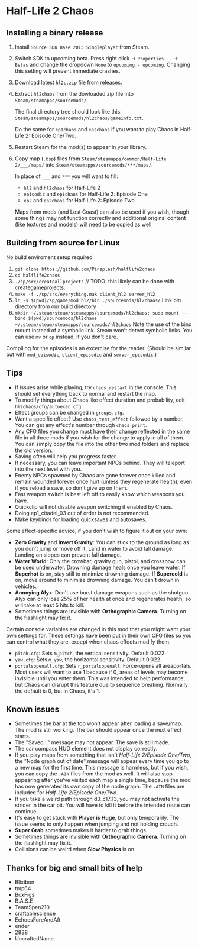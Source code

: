 # Half-Life 2 Chaos

## Installing a binary release
1. Install `Source SDK Base 2013 Singleplayer` from Steam.
1. Switch SDK to upcoming beta. Press right click -> `Properties...` -> `Betas` and change the dropdown `None` to `upcoming - upcoming`. Changing this setting will prevent immediate crashes.
1. Download latest `hl2c.zip` file from [releases](https://github.com/Pinsplash/halflife2chaos/releases).
1. Extract `hl2chaos` from the dowloaded zip file into `Steam/steamapps/sourcemods/`.

    The final directory tree should look like this: `Steam/steamapps/sourcemods/hl2chaos/gameinfo.txt`.

    Do the same for `ep1chaos` and `ep2chaos` if you want to play Chaos in Half-Life 2: Episode One/Two.
1. Restart Steam for the mod(s) to appear in your library.
1. Copy map (`.bsp`) files from `Steam/steamapps/common/Half-Life 2/___/maps/` into `Steam/steamapps/sourcemods/***/maps/`.

    In place of `___` and `***` you will want to fill:
    * `hl2` and `hl2chaos` for Half-Life 2
    * `episodic` and `ep1chaos` for Half-Life 2: Episode One
    * `ep2` and `ep2chaos` for Half-Life 2: Episode Two

    Maps from mods (and Lost Coast) can also be used if you wish, though some things may not function correctly and additional original content (like textures and models) will need to be copied as well


## Building from source for Linux
No build enviroment setup required.
1. `git clone https://github.com/Pinsplash/halflife2chaos`
2. `cd halflife2chaos`
3. `./sp/src/createallprojects` // TODO: this likely can be done with creategameprojects.
4. `make -f ./sp/src/everything.mak client_hl2 server_hl2`
5. `ln -s $(pwd)/sp/game/mod_hl2/bin ./sourcemods/hl2chaos/` Link bin directory from our build directory
6. `mkdir ~/.steam/steam/steamapps/sourcemods/hl2chaos; sudo mount --bind $(pwd)/sourcemods/hl2chaos ~/.steam/steam/steamapps/sourcemods/hl2chaos` Note the use of the bind mount instead of a symbolic link. Steam won't detect symbolic links. You can use `mv` or `cp` instead, if you don't care.

Compiling for the episodes is an excercise for the reader. (Should be similar but with `mod_episodic`, `client_episodic` and `server_episodic`.)

## Tips
* If issues arise while playing, try `chaos_restart` in the console. This should set everything back to normal and restart the map.
* To modify things about Chaos like effect duration and probability, edit `hl2chaos/cfg/autoexec.cfg`.
* Effect groups can be changed in `groups.cfg`.
* Want a specific effect? Use `chaos_test_effect` followed by a number. You can get any effect's number through `chaos_print`.
* Any CFG files you change must have their change reflected in the same file in all three mods if you wish for the change to apply in all of them. You can simply copy the file into the other two mod folders and replace the old version.
* Saving often will help you progress faster.
* If necessary, you can leave important NPCs behind. They will teleport into the next level with you.
* Enemy NPCs spawned by Chaos are gone forever once killed and remain wounded forever once hurt (unless they regenerate health), even if you reload a save, so don't give up on them.
* Fast weapon switch is best left off to easily know which weapons you have.
* Quickclip will not disable weapon switching if enabled by Chaos.
* Doing ep1_citadel_03 out of order is not recommended.
* Make keybinds for loading quicksaves and autosaves.

Some effect-specific advice, if you don't wish to figure it out on your own:
* **Zero Gravity** and **Invert Gravity**: You can stick to the ground as long as you don't jump or move off it. Land in water to avoid fall damage. Landing on slopes can prevent fall damage.
* **Water World**: Only the crowbar, gravity gun, pistol, and crossbow can be used underwater. Drowning damage heals once you leave water. If **Superhot** is on, stay still to minimize drowning damage. If **Supercold** is on, move around to minimize drowning damage. You can't drown in vehicles.
* **Annoying Alyx**: Don't use burst damage weapons such as the shotgun. Alyx can only lose 25% of her health at once and regenerates health, so will take at least 5 hits to kill.
* Sometimes things are invisible with **Orthographic Camera**. Turning on the flashlight may fix it.

Certain console variables are changed in this mod that you might want your own settings for.
These settings have been put in their own CFG files so you can control what they are, except when chaos effects modify them.
* `pitch.cfg`: Sets `m_pitch`, the vertical sensitivity. Default 0.022.
* `yaw.cfg`: Sets `m_yaw`, the horizontal sensitivity. Default 0.022.
* `portalsopenall.cfg`: Sets `r_portalsopenall`. Force-opens all areaportals. Most users will want to use 1 because if 0, areas of levels may become invisible until you enter them. This was intended to help performance, but Chaos can disrupt this feature due to sequence breaking. Normally the default is 0, but in Chaos, it's 1.

## Known issues
* Sometimes the bar at the top won't appear after loading a save/map. The mod is still working. The bar should appear once the next effect starts.
* The "Saved..." message may not appear. The save is still made.
* The car compass HUD element does not display correctly.
* If you play maps from something that isn't _Half-Life 2/Episode One/Two_, the "Node graph out of date" message will appear every time you go to a new map for the first time. This message is harmless, but if you wish, you can copy the `.AIN` files from the mod as well. It will also stop appearing after you've visited each map a single time, because the mod has now generated its own copy of the node graph. The `.AIN` files are included for _Half-Life 2/Episode One/Two_.
* If you take a weird path through d3_c17_13, you may not activate the strider in the car pit. You will have to kill it before the intended route can continue.
* It's easy to get stuck with **Player is Huge**, but only temporarily. The issue seems to only happen when jumping and not holding crouch.
* **Super Grab** sometimes makes it harder to grab things.
* Sometimes things are invisible with **Orthographic Camera**. Turning on the flashlight may fix it.
* Collisions can be weird when **Slow Physics** is on.

## Thanks for big and small bits of help
* Blixibon
* tmp64
* BoxFigs
* B.A.S.E
* TeamSpen210
* craftablescience
* EchoesForeAndAft
* ender
* 2838
* UncraftedName
